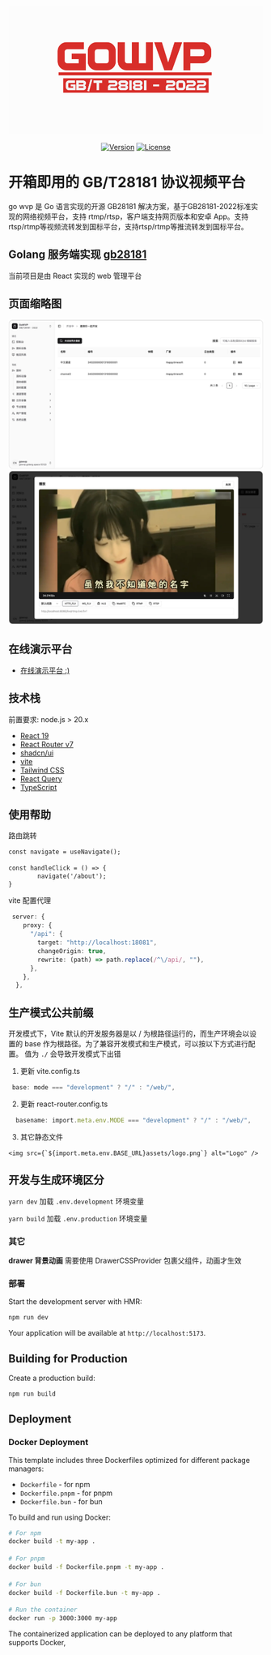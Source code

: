<p align="center">
    <img src="./docs/logo.png" alt="GoWVP Logo" width="550"/>
</p>

<p align="center">
    <a href="https://github.com/gowvp/gb28181/releases"><img src="https://img.shields.io/github/v/release/ixugo/goweb?include_prereleases" alt="Version"/></a>
    <a href="https://github.com/ixugo/goweb/blob/master/LICENSE.txt"><img src="https://img.shields.io/dub/l/vibe-d.svg" alt="License"/></a>
</p>

# 开箱即用的 GB/T28181 协议视频平台

go wvp 是 Go 语言实现的开源 GB28181 解决方案，基于GB28181-2022标准实现的网络视频平台，支持 rtmp/rtsp，客户端支持网页版本和安卓 App。支持rtsp/rtmp等视频流转发到国标平台，支持rtsp/rtmp等推流转发到国标平台。

## Golang 服务端实现 [gb28181](github.com/gowvp/gb28181)

当前项目是由 React 实现的 web 管理平台

## 页面缩略图

![首页概览](./docs/home.webp)
![首页概览](./docs/play.webp)

## 在线演示平台
+ [在线演示平台 :)](http://gowvp.golang.space:15123/)



## 技术栈

前置要求:
node.js > 20.x

+ [React 19](https://react.dev/)
+ [React Router v7](https://reactrouter.com/)
+ [shadcn/ui](https://ui.shadcn.com/)
+ [vite](https://cn.vitejs.dev/)
+ [Tailwind CSS](https://tailwindcss.com/)
+ [React Query](https://tanstack.com/query/latest/docs/framework/react/overview)
+ [TypeScript](https://www.typescriptlang.org/)

## 使用帮助

路由跳转

```tsx
const navigate = useNavigate();

const handleClick = () => {
		navigate('/about');
}
```

vite 配置代理
```ts
 server: {
    proxy: {
      "/api": {
        target: "http://localhost:18081",
        changeOrigin: true,
        rewrite: (path) => path.replace(/^\/api/, ""),
      },
    },
  },
```


## 生产模式公共前缀

开发模式下，Vite 默认的开发服务器是以 / 为根路径运行的，而生产环境会以设置的 base 作为根路径。为了兼容开发模式和生产模式，可以按以下方式进行配置。
值为 `./` 会导致开发模式下出错


1.  更新 vite.config.ts
```ts
 base: mode === "development" ? "/" : "/web/",
```
2. 更新 react-router.config.ts
```ts
  basename: import.meta.env.MODE === "development" ? "/" : "/web/",
```

3. 其它静态文件
```tsx
<img src={`${import.meta.env.BASE_URL}assets/logo.png`} alt="Logo" />
```

## 开发与生成环境区分

`yarn dev` 加载 `.env.development` 环境变量

`yarn build` 加载 `.env.production` 环境变量

### 其它

**drawer 背景动画**
需要使用 DrawerCSSProvider 包裹父组件，动画才生效


### 部署

Start the development server with HMR:

```bash
npm run dev
```

Your application will be available at `http://localhost:5173`.

## Building for Production

Create a production build:

```bash
npm run build
```

## Deployment

### Docker Deployment

This template includes three Dockerfiles optimized for different package managers:

- `Dockerfile` - for npm
- `Dockerfile.pnpm` - for pnpm
- `Dockerfile.bun` - for bun

To build and run using Docker:

```bash
# For npm
docker build -t my-app .

# For pnpm
docker build -f Dockerfile.pnpm -t my-app .

# For bun
docker build -f Dockerfile.bun -t my-app .

# Run the container
docker run -p 3000:3000 my-app
```

The containerized application can be deployed to any platform that supports Docker,
```
